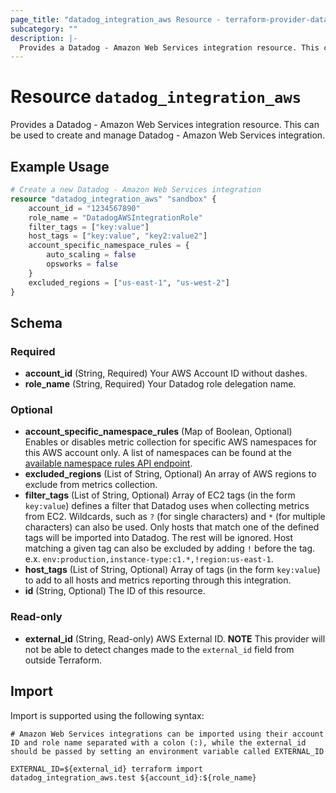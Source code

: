 ```yaml
---
page_title: "datadog_integration_aws Resource - terraform-provider-datadog"
subcategory: ""
description: |-
  Provides a Datadog - Amazon Web Services integration resource. This can be used to create and manage Datadog - Amazon Web Services integration.
---
```


# Resource `datadog_integration_aws`

Provides a Datadog - Amazon Web Services integration resource. This can be used to create and manage Datadog - Amazon Web Services integration.

## Example Usage

```terraform
# Create a new Datadog - Amazon Web Services integration
resource "datadog_integration_aws" "sandbox" {
    account_id = "1234567890"
    role_name = "DatadogAWSIntegrationRole"
    filter_tags = ["key:value"]
    host_tags = ["key:value", "key2:value2"]
    account_specific_namespace_rules = {
        auto_scaling = false
        opsworks = false
    }
    excluded_regions = ["us-east-1", "us-west-2"]
}
```

## Schema

### Required

- **account_id** (String, Required) Your AWS Account ID without dashes.
- **role_name** (String, Required) Your Datadog role delegation name.

### Optional

- **account_specific_namespace_rules** (Map of Boolean, Optional) Enables or disables metric collection for specific AWS namespaces for this AWS account only. A list of namespaces can be found at the [available namespace rules API endpoint](https://docs.datadoghq.com/api/v1/aws-integration/#list-namespace-rules).
- **excluded_regions** (List of String, Optional) An array of AWS regions to exclude from metrics collection.
- **filter_tags** (List of String, Optional) Array of EC2 tags (in the form `key:value`) defines a filter that Datadog uses when collecting metrics from EC2. Wildcards, such as `?` (for single characters) and `*` (for multiple characters) can also be used. Only hosts that match one of the defined tags will be imported into Datadog. The rest will be ignored. Host matching a given tag can also be excluded by adding `!` before the tag. e.x. `env:production,instance-type:c1.*,!region:us-east-1`.
- **host_tags** (List of String, Optional) Array of tags (in the form `key:value`) to add to all hosts and metrics reporting through this integration.
- **id** (String, Optional) The ID of this resource.

### Read-only

- **external_id** (String, Read-only) AWS External ID. **NOTE** This provider will not be able to detect changes made to the `external_id` field from outside Terraform.

## Import

Import is supported using the following syntax:

```shell
# Amazon Web Services integrations can be imported using their account ID and role name separated with a colon (:), while the external_id should be passed by setting an environment variable called EXTERNAL_ID

EXTERNAL_ID=${external_id} terraform import datadog_integration_aws.test ${account_id}:${role_name}
```
